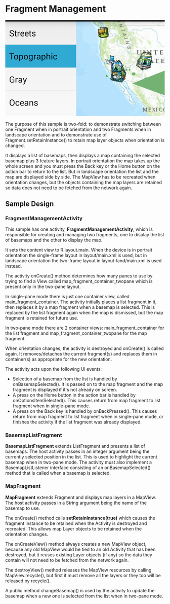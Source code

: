 # Fragment Management

![Fragment Manager App](fragment-management.png)

The purpose of this sample is two-fold: to demonstrate switching between one Fragment when in portrait orientation and two Fragments when in landscape orientation and to demonstrate use of Fragment.setRetainInstance() to retain map layer objects when orientation is changed.

It displays a list of basemaps, then displays a map containing the selected basemap plus 3 feature layers. In portrait orientation the map takes up the whole screen and you must press the Back key or the Home button on the action bar to return to the list. But in landscape orientation the list and the map are displayed side by side. The MapView has to be recreated when orientation changes, but the objects containing the map layers are retained so data does not need to be fetched from the network again.

## Sample Design

### FragmentManagementActivity

This sample has one activity, **FragmentManagementActivity**, which is responsible for creating and managing two fragments, one to display the list of basemaps and the other to display the map.

It sets the content view to R.layout.main. When the device is in portrait orientation the single-frame layout in layout/main.xml is used, but in landscape orientation the two-frame layout in layout-land/main.xml is used instead.

The activity onCreate() method determines how many panes to use by trying to find a View called map_fragment_container_twopane which is present only in the two-pane layout. 

In single-pane mode there is just one container view, called main_fragment_container. The activity initially places a list fragment in it, then replaces it by a map fragment when a basemap is selected. This is replaced by the list fragment again when the map is dismissed, but the map fragment is retained for future use.

In two-pane mode there are 2 container views: main_fragment_container for the list fragment and map_fragment_container_twopane for the map fragment.

When orientation changes, the activity is destroyed and onCreate() is called again. It removes/detaches the current fragment(s) and replaces them in container(s) as appropriate for the new orientation.

The activity acts upon the following UI events:
- Selection of a basemap from the list is handled by onBasemapSelected(). It is passed on to the map fragment and the map fragment is displayed if it's not already on screen.
- A press on the Home button in the action bar is handled by onOptionsItemSelected(). This causes return from map fragment to list fragment when in single-pane mode.
- A press on the Back key is handled by onBackPressed(). This causes return from map fragment to list fragment when in single-pane mode, or finishes the activity if the list fragment was already displayed.

### BasemapListFragment

**BasemapListFragment** extends ListFragment and presents a list of basemaps. The host activity passes in an integer argument being the currently selected position in the list. This is used to highlight the current basemap when in two-pane mode. The activity must also implement a BasemapListListener interface consisting of an onBasemapSelected() method that is called when a basemap is selected.

### MapFragment

**MapFragment** extends Fragment and displays map layers in a MapView. The host activity passes in a String argument being the name of the basemap to use.

The onCreate() method calls **setRetainInstance(true)** which causes the fragment instance to be retained when the Activity is destroyed and recreated. This allows map Layer objects to be retained when the orientation changes.

The onCreateView() method always creates a new MapView object, because any old MapView would be tied to an old Activity that has been destroyed, but it reuses existing Layer objects (if any) so the data they contain will not need to be fetched from the network again.

The destroyView() method releases the MapView resources by calling MapView.recycle(), but first it must remove all the layers or they too will be released by recycle().

A public method changeBasemap() is used by the activity to update the basemap when a new one is selected from the list when in two-pane mode.

